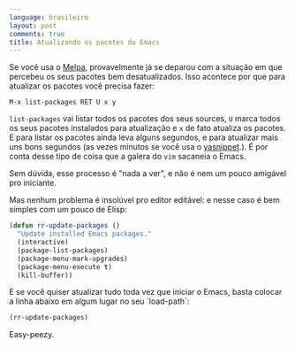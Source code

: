 ```yaml
---
language: brasileiro
layout: post
comments: true
title: Atualizando os pacotes do Emacs
---
```


Se você usa o [Melpa](http://melpa.milkbox.net/), provavelmente já se deparou com a situação em que percebeu
os seus pacotes bem desatualizados. Isso acontece por que para atualizar os
pacotes você precisa fazer:

```
M-x list-packages RET U x y
```

`list-packages` vai listar todos os pacotes dos seus sources, `U` marca todos os
seus pacotes instalados para atualização e `x` de fato atualiza os pacotes.
E para listar os pacotes ainda leva alguns segundos, e para atualizar mais uns
bons segundos (as vezes minutos se você usa o [yasnippet](https://github.com/capitaomorte/yasnippet).). É por conta desse
tipo de coisa que a galera do `vim` sacaneia o Emacs.

Sem dúvida, esse processo é "nada a ver", e não é nem um pouco amigável pro
iniciante.

Mas nenhum problema é insolúvel pro editor editável: e nesse caso é bem simples
com um pouco de Elisp:

```lisp
(defun rr-update-packages ()
  "Update installed Emacs packages."
  (interactive)
  (package-list-packages)
  (package-menu-mark-upgrades)
  (package-menu-execute t)
  (kill-buffer))
```

E se você quiser atualizar tudo toda vez que iniciar o Emacs, basta colocar a
linha abaixo em algum lugar no seu \`load-path\`:

```lisp
(rr-update-packages)
```

Easy-peezy.
